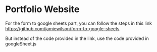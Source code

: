 # Portfolio Website
 
For the form to google sheets part, you can follow the steps in this link https://github.com/jamiewilson/form-to-google-sheets

But instead of the code provided in the link, use the code provided in googleSheet.js
